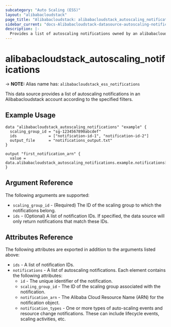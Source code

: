 ```yaml
---
subcategory: "Auto Scaling (ESS)"
layout: "alibabacloudstack"
page_title: "Alibabacloudstack: alibabacloudstack_autoscaling_notifications"
sidebar_current: "docs-Alibabacloudstack-datasource-autoscaling-notifications"
description: |- 
  Provides a list of autoscaling notifications owned by an alibabacloudstack account.
---
```


# alibabacloudstack_autoscaling_notifications
-> **NOTE:** Alias name has: `alibabacloudstack_ess_notifications`

This data source provides a list of autoscaling notifications in an Alibabacloudstack account according to the specified filters.

## Example Usage

```hcl
data "alibabacloudstack_autoscaling_notifications" "example" {
  scaling_group_id = "sg-1234567890abcdef"
  ids              = ["notification-id-1", "notification-id-2"]
  output_file      = "notifications_output.txt"
}

output "first_notification_arn" {
  value = data.alibabacloudstack_autoscaling_notifications.example.notifications[0].notification_arn
}
```

## Argument Reference

The following arguments are supported:

* `scaling_group_id` - (Required) The ID of the scaling group to which the notifications belong.
* `ids` - (Optional) A list of notification IDs. If specified, the data source will only return notifications that match these IDs.

## Attributes Reference

The following attributes are exported in addition to the arguments listed above:

* `ids` - A list of notification IDs.
* `notifications` - A list of autoscaling notifications. Each element contains the following attributes:
  * `id` - The unique identifier of the notification.
  * `scaling_group_id` - The ID of the scaling group associated with the notification.
  * `notification_arn` - The Alibaba Cloud Resource Name (ARN) for the notification object.
  * `notification_types` - One or more types of auto-scaling events and resource change notifications. These can include lifecycle events, scaling activities, etc.